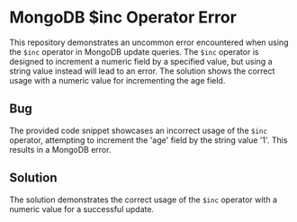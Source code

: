 # MongoDB $inc Operator Error
This repository demonstrates an uncommon error encountered when using the `$inc` operator in MongoDB update queries. The `$inc` operator is designed to increment a numeric field by a specified value, but using a string value instead will lead to an error. The solution shows the correct usage with a numeric value for incrementing the age field. 

## Bug
The provided code snippet showcases an incorrect usage of the `$inc` operator, attempting to increment the 'age' field by the string value '1'. This results in a MongoDB error.

## Solution
The solution demonstrates the correct usage of the `$inc` operator with a numeric value for a successful update.